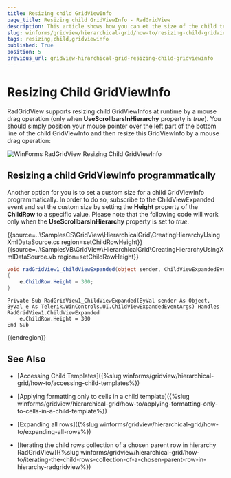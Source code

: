 ```yaml
---
title: Resizing child GridViewInfo
page_title: Resizing child GridViewInfo - RadGridView
description: This article shows how you can et the size of the child template rows with code.
slug: winforms/gridview/hierarchical-grid/how-to/resizing-child-gridviewinfo
tags: resizing,child,gridviewinfo
published: True
position: 5
previous_url: gridview-hirarchical-grid-resizing-child-gridviewinfo
---
```


# Resizing Child GridViewInfo

RadGridView supports resizing child GridViewInfos at runtime by a mouse drag operation (only when __UseScrollbarsInHierarchy__ property is *true*). You should simply position your mouse pointer over the left part of the bottom line of the child GridViewInfo and then resize this GridViewInfo by a mouse drag operation:

![WinForms RadGridView Resizing Child GridViewInfo](images/gridview-hirarchical-grid-resizing-child-gridviewinfo001.gif)

## Resizing a child GridViewInfo programmatically

Another option for you is to set a custom size for a child GridViewInfo programmatically. In order to do so, subscribe to the ChildViewExpanded event and set the custom size by setting the __Height__ property of the __ChildRow__ to a specific value. Please note that the following code will work only when the __UseScrollbarsInHierarchy__ property is set to *true*.

{{source=..\SamplesCS\GridView\HierarchicalGrid\CreatingHierarchyUsingXmlDataSource.cs region=setChildRowHeight}} 
{{source=..\SamplesVB\GridView\HierarchicalGrid\CreatingHierarchyUsingXmlDataSource.vb region=setChildRowHeight}} 

````C#
void radGridView1_ChildViewExpanded(object sender, ChildViewExpandedEventArgs e)
{
    e.ChildRow.Height = 300;
}

````
````VB.NET
Private Sub RadGridView1_ChildViewExpanded(ByVal sender As Object, ByVal e As Telerik.WinControls.UI.ChildViewExpandedEventArgs) Handles RadGridView1.ChildViewExpanded
    e.ChildRow.Height = 300
End Sub

````

{{endregion}} 



## See Also
* [Accessing Child Templates]({%slug winforms/gridview/hierarchical-grid/how-to/accessing-child-templates%})

* [Applying formatting only to cells in a child template]({%slug winforms/gridview/hierarchical-grid/how-to/applying-formatting-only-to-cells-in-a-child-template%})

* [Expanding all rows]({%slug winforms/gridview/hierarchical-grid/how-to/expanding-all-rows%})

* [Iterating the child rows collection of a chosen parent row in hierarchy RadGridView]({%slug winforms/gridview/hierarchical-grid/how-to/iterating-the-child-rows-collection-of-a-chosen-parent-row-in-hierarchy-radgridview%})

